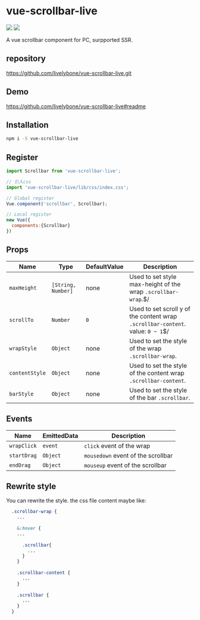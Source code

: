 # vue-scrollbar-live 
<img src="https://img.shields.io/badge/vue--scrollbar--live-static-blue.svg"> <img src="https://img.shields.io/badge/gzip-2.08kb-green.svg">

A vue scrollbar component for PC, surpported SSR.

## repository
https://github.com/livelybone/vue-scrollbar-live.git

## Demo
https://github.com/livelybone/vue-scrollbar-live#readme

## Installation
```bash
npm i -S vue-scrollbar-live
```

## Register
```js
import Scrollbar from 'vue-scrollbar-live';

// 引入css
import 'vue-scrollbar-live/lib/css/index.css';

// Global register
Vue.component('scrollbar', Scrollbar);

// Local register
new Vue({
  components:{Scrollbar}
})
```

## Props
| Name          | Type                                      | DefaultValue         | Description  |
| ------------- | ----------------------------------------- | -------------------- | ------------ |
| `maxHeight`   | `[String, Number]`                        | none                 | Used to set style max-height of the wrap `.scrollbar-wrap`.$/ |
| `scrollTo`    | `Number`                                  | `0`                  | Used to set scroll y of the content wrap `.scrollbar-content`. value: `0 ~ 1`$/ |
| `wrapStyle`   | `Object`                                  | none                 | Used to set the style of the wrap `.scrollbar-wrap`. |
| `contentStyle`| `Object`                                  | none                 | Used to set the style of the content wrap `.scrollbar-content`. |
| `barStyle`    | `Object`                                  | none                 | Used to set the style of the bar `.scrollbar`. |

## Events
| Name                  | EmittedData           | Description                                       |
| --------------------- | --------------------- | ------------------------------------------------- |
| `wrapClick`           | `event`               | `click` event of the wrap                         |
| `startDrag`           | `Object`              | `mousedown` event of the scrollbar                |
| `endDrag`             | `Object`              | `mouseup` event of the scrollbar                  | 

## Rewrite style
You can rewrite the style. the css file content maybe like:
```scss
  .scrollbar-wrap {
    ...
    
    &:hover {
    ...
    
      .scrollbar{
        ... 
      }
    }
  
    .scrollbar-content {
      ...
    }
  
    .scrollbar {
      ...
    }
  }
```